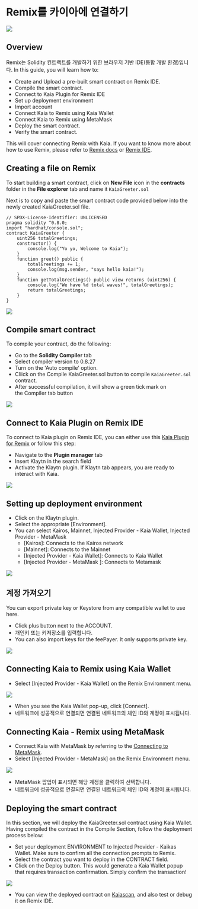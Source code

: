 # Remix를 카이아에 연결하기

![](/img/banners/kaia-remix.png)

## Overview <a href="#overview" id="overview"></a>

Remix는 Solidity 컨트랙트를 개발하기 위한 브라우저 기반 IDE(통합 개발 환경)입니다. In this guide, you will learn how to:

- Create and Upload a pre-built smart contract on Remix IDE.
- Compile the smart contract.
- Connect to Kaia Plugin for Remix IDE
- Set up deployment environment
- Import account
- Connect Kaia to Remix using Kaia Wallet
- Connect Kaia to Remix using MetaMask
- Deploy the smart contract.
- Verify the smart contract.

This will cover connecting Remix with Kaia. If you want to know more about how to use Remix, please refer to [Remix docs](https://remix-ide.readthedocs.io/en/latest/) or [Remix IDE](https://remix.ethereum.org/).

## Creating a file on Remix <a href="#creating-a-file-on-remix" id="creating-a-file-on-remix"></a>

To start building a smart contract, click on **New File** icon in the **contracts** folder in the **File explorer** tab and name it `KaiaGreeter.sol`

Next is to copy and paste the smart contract code provided below into the newly created KaiaGreeter.sol file.

```sol
// SPDX-License-Identifier: UNLICENSED
pragma solidity ^0.8.0;
import "hardhat/console.sol";
contract KaiaGreeter {
    uint256 totalGreetings;
    constructor() {
        console.log("Yo yo, Welcome to Kaia");
    }
    function greet() public {
        totalGreetings += 1;
        console.log(msg.sender, "says hello kaia!");
    }
    function getTotalGreetings() public view returns (uint256) {
        console.log("We have %d total waves!", totalGreetings);
        return totalGreetings;
    }
}
```

![](/img/build/smart-contracts/remix-create-new-file.png)

## Compile smart contract <a href="#compile-smart-contract" id="compile-smart-contract"></a>

To compile your contract, do the following:

- Go to the **Solidity Compiler** tab
- Select compiler version to 0.8.27
- Turn on the 'Auto compile' option.
- Cliick on the Compile KaiaGreeter.sol  button to compile `KaiaGreeter.sol` contract.
- After successful compilation, it will show a green tick mark on the Compiler tab button

![](/img/build/smart-contracts/remix-compile-contract.png)

## Connect to Kaia Plugin on Remix IDE <a href="#connect-to-kaia-plugin" id="connect-to-kaia-plugin"></a>

To connect to Kaia plugin on Remix IDE, you can either use this [Kaia Plugin for Remix](https://ide.kaia.io/) or follow this step:

- Navigate to the **Plugin manager** tab
- Insert Klaytn in the search field
- Activate the Klaytn plugin. If Klaytn tab appears, you are ready to interact with Kaia.

![](/img/build/smart-contracts/remix-plugin-addon.png)

## Setting up deployment environment  <a href="#setting-up-deployment-env" id="setting-up-deployment-env"></a>

- Click on the Klaytn plugin.
- Select the appropriate [Environment].
- You can select Kairos, Mainnet, Injected Provider - Kaia Wallet, Injected Provider - MetaMask
    - [Kairos]: Connects to the Kairos network
    - [Mainnet]: Connects to the Mainnet
    - [Injected Provider - Kaia Wallet]: Connects to Kaia Wallet
    - [Injected Provider - MetaMask ]: Connects to Metamask

![](/img/build/smart-contracts/remix-deploy-env.png)

## 계정 가져오기 <a href="#import-account" id="import-account"></a>

You can export private key or Keystore from any compatible wallet to use here.

- Click plus button next to the ACCOUNT.
- 개인키 또는 키저장소를 입력합니다.
- You can also import keys for the feePayer. It only supports private key.

![](/img/build/smart-contracts/remix-import-acc.png)

## Connecting Kaia to Remix using Kaia Wallet <a href="#connect-to-kaia-using-kaia-wallet" id="connect-to-kaia-using-kaia-wallet"></a>

- Select [Injected Provider - Kaia Wallet] on the Remix Environment menu.

![](/img/build/smart-contracts/remix-kw-connect.png)

- When you see the Kaia Wallet pop-up, click [Connect].
- 네트워크에 성공적으로 연결되면 연결된 네트워크의 체인 ID와 계정이 표시됩니다.

## Connecting Kaia - Remix using MetaMask <a href="#connect-to-kaia-using-metamask" id="connect-to-kaia-using-metamask"></a>

- Connect Kaia with MetaMask by referring to the [Connecting to MetaMask](./connecting-metamask.mdx).
- Select [Injected Provider - MetaMask] on the Remix Environment menu.

![](/img/build/smart-contracts/remix-mm-connect.png)

- MetaMask 팝업이 표시되면 해당 계정을 클릭하여 선택합니다.
- 네트워크에 성공적으로 연결되면 연결된 네트워크의 체인 ID와 계정이 표시됩니다.

## Deploying the smart contract <a href="#deploying-contract" id="deploying-contract"></a>

In this section, we will deploy the KaiaGreeter.sol contract using Kaia Wallet. Having compiled the contract in the Compile Section, follow the deployment process below:

- Set your deployment ENVIRONMENT to Injected Provider -  Kaikas Wallet. Make sure to confirm all the connection prompts to Remix.
- Select the contract you want to deploy in the CONTRACT field.
- Click on the Deploy button. This would generate a Kaia Wallet popup that requires transaction confirmation. Simply confirm the transaction!

![](/img/build/smart-contracts/remix-deploy-contract.png)

- You can view the deployed contract on [Kaiascan](https://kairos.kaiascan.io/), and also test or debug it on Remix IDE.
